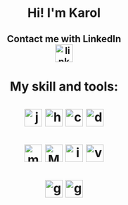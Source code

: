 <h1 align ="center">
Hi! I'm Karol
</h1>

<h2 align ="center">
Contact me with LinkedIn
<br>
<a href="https://www.linkedin.com/in/karol-choron/">
<img src="https://worldvectorlogo.com/logo/linkedin-icon-2" height="40" width="40" alt="linkedin logo"/>
</a>
</h2>
                                                                                                     
</h2>
<h1 align ="center">
My skill and tools: </br></br>

<img src="https://cdn.worldvectorlogo.com/logos/java.svg" height="40" width="40" alt="java logo"/>
<img src="https://cdn.worldvectorlogo.com/logos/hibernate.svg" height="40" width="40" alt="hibernate logo"/>
<img src="https://cdn.worldvectorlogo.com/logos/c--4.svg" height="40" width="40" alt="c# logo"/>
<img src="https://cdn.worldvectorlogo.com/logos/dotnet.svg" height="40" width="40" alt="dotnetcore logo"/>
</br></br>
<img src="https://cdn.worldvectorlogo.com/logos/microsoft-sql-server-1.svg" height="40" width="40" alt="ms sql server logo"/>
<img src="https://cdn.worldvectorlogo.com/logos/mysql-3.svg" height="40" width="40" alt="MySQL server logo"/>
<img src="https://cdn.worldvectorlogo.com/logos/intellij-idea-1.svg" height="40" width="40" alt="intellij logo"/>
<img src="https://cdn.worldvectorlogo.com/logos/visual-studio-2013.svg" height="40" width="40" alt="visualstudio logo"/>
<br></br>
<img src="https://cdn.jsdelivr.net/gh/devicons/devicon/icons/git/git-original.svg" height="40" width="40" alt="git logo"/>
<img src="https://cdn.worldvectorlogo.com/logos/github-icon-1.svg" height="40" width="40" alt="github logo"/>
<br></br>
</h1>

